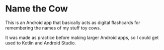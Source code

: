 # Name the Cow

This is an Android app that basically acts as digital flashcards for remembering the names of my stuff toy cows. 

It was made as practice before making larger Android apps, so I could get used to Kotlin and Android Studio.
